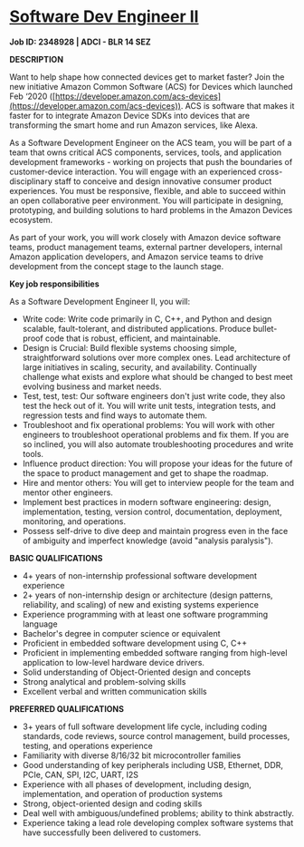 # [Software Dev Engineer II](https://www.amazon.jobs/en/jobs/2348928/software-dev-engineer-ii)

**Job ID: 2348928 | ADCI - BLR 14 SEZ**

**DESCRIPTION**

Want to help shape how connected devices get to market faster? Join the new initiative Amazon Common Software (ACS) for Devices which launched Feb ‘2020 ([https://developer.amazon.com/acs-devices](https://developer.amazon.com/acs-devices)). ACS is software that makes it faster for to integrate Amazon Device SDKs into devices that are transforming the smart home and run Amazon services, like Alexa.

As a Software Development Engineer on the ACS team, you will be part of a team that owns critical ACS components, services, tools, and application development frameworks - working on projects that push the boundaries of customer-device interaction. You will engage with an experienced cross-disciplinary staff to conceive and design innovative consumer product experiences. You must be responsive, flexible, and able to succeed within an open collaborative peer environment. You will participate in designing, prototyping, and building solutions to hard problems in the Amazon Devices ecosystem.

As part of your work, you will work closely with Amazon device software teams, product management teams, external partner developers, internal Amazon application developers, and Amazon service teams to drive development from the concept stage to the launch stage.

**Key job responsibilities**

As a Software Development Engineer II, you will:

- Write code: Write code primarily in C, C++, and Python and design scalable, fault-tolerant, and distributed applications. Produce bullet-proof code that is robust, efficient, and maintainable.
- Design is Crucial: Build flexible systems choosing simple, straightforward solutions over more complex ones. Lead architecture of large initiatives in scaling, security, and availability. Continually challenge what exists and explore what should be changed to best meet evolving business and market needs.
- Test, test, test: Our software engineers don't just write code, they also test the heck out of it. You will write unit tests, integration tests, and regression tests and find ways to automate them.
- Troubleshoot and fix operational problems: You will work with other engineers to troubleshoot operational problems and fix them. If you are so inclined, you will also automate troubleshooting procedures and write tools.
- Influence product direction: You will propose your ideas for the future of the space to product management and get to shape the roadmap.
- Hire and mentor others: You will get to interview people for the team and mentor other engineers.
- Implement best practices in modern software engineering: design, implementation, testing, version control, documentation, deployment, monitoring, and operations.
- Possess self-drive to dive deep and maintain progress even in the face of ambiguity and imperfect knowledge (avoid "analysis paralysis").

**BASIC QUALIFICATIONS**

- 4+ years of non-internship professional software development experience
- 2+ years of non-internship design or architecture (design patterns, reliability, and scaling) of new and existing systems experience
- Experience programming with at least one software programming language
- Bachelor's degree in computer science or equivalent
- Proficient in embedded software development using C, C++
- Proficient in implementing embedded software ranging from high-level application to low-level hardware device drivers.
- Solid understanding of Object-Oriented design and concepts
- Strong analytical and problem-solving skills
- Excellent verbal and written communication skills

**PREFERRED QUALIFICATIONS**

- 3+ years of full software development life cycle, including coding standards, code reviews, source control management, build processes, testing, and operations experience
- Familiarity with diverse 8/16/32 bit microcontroller families
- Good understanding of key peripherals including USB, Ethernet, DDR, PCIe, CAN, SPI, I2C, UART, I2S
- Experience with all phases of development, including design, implementation, and operation of production systems
- Strong, object-oriented design and coding skills
- Deal well with ambiguous/undefined problems; ability to think abstractly.
- Experience taking a lead role developing complex software systems that have successfully been delivered to customers.